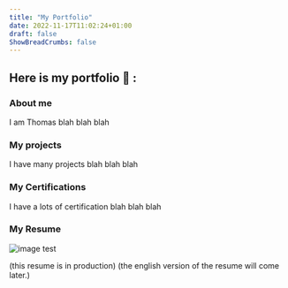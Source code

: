 ```yaml
---
title: "My Portfolio"
date: 2022-11-17T11:02:24+01:00
draft: false
ShowBreadCrumbs: false
---
```



## Here is my portfolio 📑 : ##

### About me ###

I am Thomas blah blah blah

### My projects ###

I have many projects blah blah blah

### My Certifications ###

I have a lots of certification blah blah blah

### My Resume ###

![image test](/en/cv-thomas.png)

(this resume is in production) (the english version of the resume will come later.)